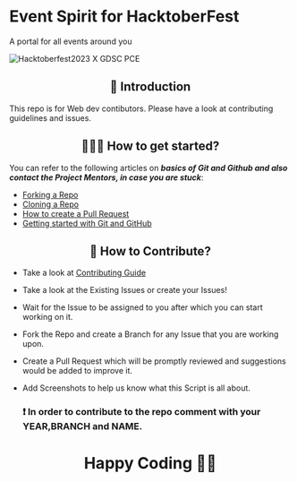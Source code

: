 # Event Spirit for HacktoberFest
A portal for all events around you

![Hacktoberfest2023 X GDSC PCE](https://github.com/gdscpce/hacktober-codesnippet/blob/main/assets/banner%20(1).png)

<h2 align=center> 📑 Introduction </h2>

This repo is for Web dev contibutors. Please have a look at contributing guidelines and issues.


<h2 align=center> 👨🏻‍💻 How to get started? </h2> 

You can refer to the following articles on **_basics of Git and Github and also contact the Project Mentors, in case you are stuck_**:

- [Forking a Repo](https://help.github.com/en/github/getting-started-with-github/fork-a-repo)
- [Cloning a Repo](https://help.github.com/en/desktop/contributing-to-projects/creating-a-pull-request)
- [How to create a Pull Request](https://opensource.com/article/19/7/create-pull-request-github)
- [Getting started with Git and GitHub](https://towardsdatascience.com/getting-started-with-git-and-github-6fcd0f2d4ac6)


<h2 align=center> 📝 How to Contribute? </h2>  

- Take a look at [Contributing Guide](https://github.com/gdscpce/hacktober-codesnippet/blob/main/Contributing.md)
- Take a look at the Existing Issues or create your Issues!
- Wait for the Issue to be assigned to you after which you can start working on it.
- Fork the Repo and create a Branch for any Issue that you are working upon.
- Create a Pull Request which will be promptly reviewed and suggestions would be added to improve it.
- Add Screenshots to help us know what this Script is all about.

  ###  :heavy_exclamation_mark: In order to contribute to the repo comment with your YEAR,BRANCH and NAME.

<h1 align=center>Happy Coding 👨‍💻 </h1>